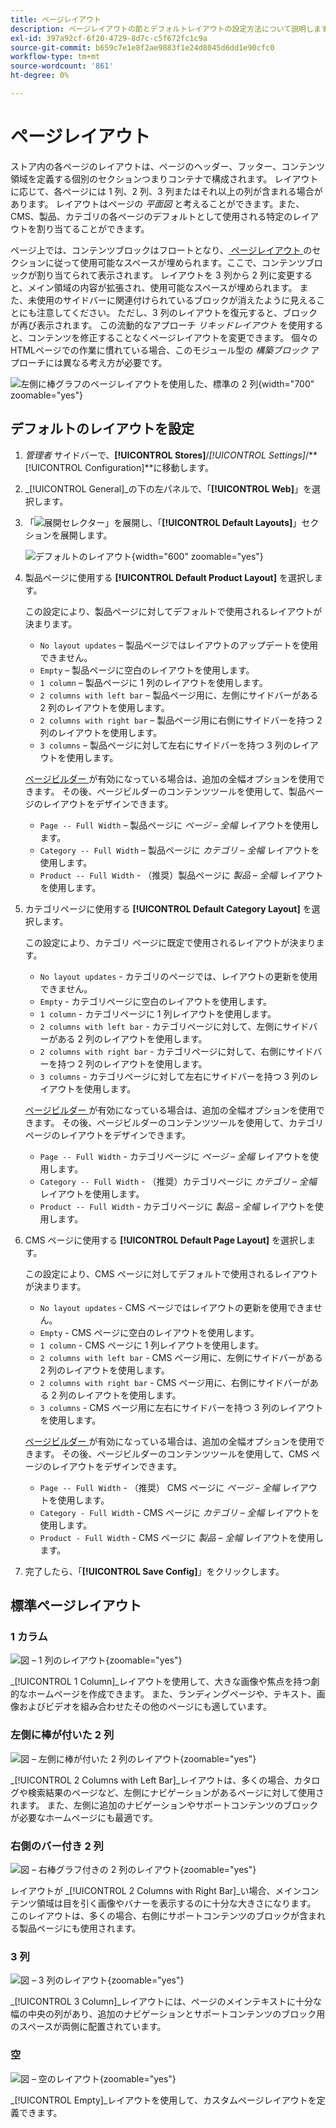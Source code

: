 ```yaml
---
title: ページレイアウト
description: ページレイアウトの節とデフォルトレイアウトの設定方法について説明します。
exl-id: 397a92cf-6f20-4729-8d7c-c5f672fc1c9a
source-git-commit: b659c7e1e8f2ae9883f1e24d8045d6dd1e90cfc0
workflow-type: tm+mt
source-wordcount: '861'
ht-degree: 0%

---
```


# ページレイアウト

ストア内の各ページのレイアウトは、ページのヘッダー、フッター、コンテンツ領域を定義する個別のセクションつまりコンテナで構成されます。 レイアウトに応じて、各ページには 1 列、2 列、3 列またはそれ以上の列が含まれる場合があります。 レイアウトはページの _平面図_ と考えることができます。また、CMS、製品、カテゴリの各ページのデフォルトとして使用される特定のレイアウトを割り当てることができます。

ページ上では、コンテンツブロックはフロートとなり、[ ページレイアウト ](layout-updates.md) のセクションに従って使用可能なスペースが埋められます。ここで、コンテンツブロックが割り当てられて表示されます。 レイアウトを 3 列から 2 列に変更すると、メイン領域の内容が拡張され、使用可能なスペースが埋められます。 また、未使用のサイドバーに関連付けられているブロックが消えたように見えることにも注意してください。 ただし、3 列のレイアウトを復元すると、ブロックが再び表示されます。 この流動的なアプローチ _リキッドレイアウト_ を使用すると、コンテンツを修正することなくページレイアウトを変更できます。 個々のHTMLページでの作業に慣れている場合、このモジュール型の _構築ブロック_ アプローチには異なる考え方が必要です。

![ 左側に棒グラフのページレイアウトを使用した、標準の 2 列 ](./assets/storefront-2-column-ee.png){width="700" zoomable="yes"}

## デフォルトのレイアウトを設定

1. _管理者_ サイドバーで、**[!UICONTROL Stores]**/_[!UICONTROL Settings]_/**[!UICONTROL Configuration]**に移動します。

1. _[!UICONTROL General]_の下の左パネルで、「**[!UICONTROL Web]**」を選択します。

1. 「![ 展開セレクター ](../assets/icon-display-expand.png)」を展開し、「**[!UICONTROL Default Layouts]**」セクションを展開します。

   ![ デフォルトのレイアウト ](./assets/web-default-layouts.png){width="600" zoomable="yes"}

1. 製品ページに使用する **[!UICONTROL Default Product Layout]** を選択します。

   この設定により、製品ページに対してデフォルトで使用されるレイアウトが決まります。

   - `No layout updates` – 製品ページではレイアウトのアップデートを使用できません。
   - `Empty` – 製品ページに空白のレイアウトを使用します。
   - `1 column` – 製品ページに 1 列のレイアウトを使用します。
   - `2 columns with left bar` – 製品ページ用に、左側にサイドバーがある 2 列のレイアウトを使用します。
   - `2 columns with right bar` – 製品ページ用に右側にサイドバーを持つ 2 列のレイアウトを使用します。
   - `3 columns` – 製品ページに対して左右にサイドバーを持つ 3 列のレイアウトを使用します。

   [ ページビルダー ](../page-builder/introduction.md) が有効になっている場合は、追加の全幅オプションを使用できます。 その後、ページビルダーのコンテンツツールを使用して、製品ページのレイアウトをデザインできます。

   - `Page -- Full Width` – 製品ページに _ページ – 全幅_ レイアウトを使用します。
   - `Category -- Full Width` – 製品ページに _カテゴリ – 全幅_ レイアウトを使用します。
   - `Product -- Full Width` - （推奨）製品ページに _製品 – 全幅_ レイアウトを使用します。

1. カテゴリページに使用する **[!UICONTROL Default Category Layout]** を選択します。

   この設定により、カテゴリ ページに既定で使用されるレイアウトが決まります。

   - `No layout updates` - カテゴリのページでは、レイアウトの更新を使用できません。
   - `Empty` - カテゴリページに空白のレイアウトを使用します。
   - `1 column` - カテゴリページに 1 列レイアウトを使用します。
   - `2 columns with left bar` - カテゴリページに対して、左側にサイドバーがある 2 列のレイアウトを使用します。
   - `2 columns with right bar` - カテゴリページに対して、右側にサイドバーを持つ 2 列のレイアウトを使用します。
   - `3 columns` - カテゴリページに対して左右にサイドバーを持つ 3 列のレイアウトを使用します。

   [ ページビルダー ](../page-builder/introduction.md) が有効になっている場合は、追加の全幅オプションを使用できます。 その後、ページビルダーのコンテンツツールを使用して、カテゴリページのレイアウトをデザインできます。

   - `Page -- Full Width` - カテゴリページに _ページ – 全幅_ レイアウトを使用します。
   - `Category -- Full Width` - （推奨）カテゴリページに _カテゴリ – 全幅_ レイアウトを使用します。
   - `Product -- Full Width` - カテゴリページに _製品 – 全幅_ レイアウトを使用します。

1. CMS ページに使用する **[!UICONTROL Default Page Layout]** を選択します。

   この設定により、CMS ページに対してデフォルトで使用されるレイアウトが決まります。

   - `No layout updates` - CMS ページではレイアウトの更新を使用できません。
   - `Empty` - CMS ページに空白のレイアウトを使用します。
   - `1 column` - CMS ページに 1 列レイアウトを使用します。
   - `2 columns with left bar` - CMS ページ用に、左側にサイドバーがある 2 列のレイアウトを使用します。
   - `2 columns with right bar` - CMS ページ用に、右側にサイドバーがある 2 列のレイアウトを使用します。
   - `3 columns` - CMS ページ用に左右にサイドバーを持つ 3 列のレイアウトを使用します。

   [ ページビルダー ](../page-builder/introduction.md) が有効になっている場合は、追加の全幅オプションを使用できます。 その後、ページビルダーのコンテンツツールを使用して、CMS ページのレイアウトをデザインできます。

   - `Page -- Full Width` - （推奨） CMS ページに _ページ – 全幅_ レイアウトを使用します。
   - `Category - Full Width` - CMS ページに _カテゴリ – 全幅_ レイアウトを使用します。
   - `Product - Full Width` - CMS ページに _製品 – 全幅_ レイアウトを使用します。

1. 完了したら、「**[!UICONTROL Save Config]**」をクリックします。

## 標準ページレイアウト

### 1 カラム

![ 図 – 1 列のレイアウト ](./assets/layout-1-col-th.png){zoomable="yes"}

_[!UICONTROL 1 Column]_レイアウトを使用して、大きな画像や焦点を持つ劇的なホームページを作成できます。 また、ランディングページや、テキスト、画像およびビデオを組み合わせたその他のページにも適しています。

### 左側に棒が付いた 2 列

![ 図 – 左側に棒が付いた 2 列のレイアウト ](./assets/layout-2-col-lft-bar-th.png){zoomable="yes"}

_[!UICONTROL 2 Columns with Left Bar]_レイアウトは、多くの場合、カタログや検索結果のページなど、左側にナビゲーションがあるページに対して使用されます。 また、左側に追加のナビゲーションやサポートコンテンツのブロックが必要なホームページにも最適です。

### 右側のバー付き 2 列

![ 図 – 右棒グラフ付きの 2 列のレイアウト ](./assets/layout-2-col-rt-bar-th.png){zoomable="yes"}

レイアウトが _[!UICONTROL 2 Columns with Right Bar]_い場合、メインコンテンツ領域は目を引く画像やバナーを表示するのに十分な大きさになります。 このレイアウトは、多くの場合、右側にサポートコンテンツのブロックが含まれる製品ページにも使用されます。

### 3 列

![ 図 – 3 列のレイアウト ](./assets/layout-3-col-th.png){zoomable="yes"}

_[!UICONTROL 3 Column]_レイアウトには、ページのメインテキストに十分な幅の中央の列があり、追加のナビゲーションとサポートコンテンツのブロック用のスペースが両側に配置されています。

### 空

![ 図 – 空のレイアウト ](./assets/layout-blank-th.png){zoomable="yes"}

_[!UICONTROL Empty]_レイアウトを使用して、カスタムページレイアウトを定義できます。
